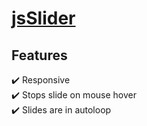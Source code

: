 # [jsSlider](https://tweetslider.netlify.app/)

## Features
✔️ Responsive <br/>
✔️ Stops slide on mouse hover <br/>
✔️ Slides are in autoloop <br/>
